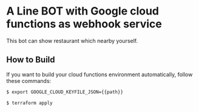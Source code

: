 # A Line BOT with Google cloud functions as webhook service

This bot can show restaurant which nearby yourself.

## How to Build 

If you want to build your cloud functions environment automatically, follow these commands:

``` bash
$ export GOOGLE_CLOUD_KEYFILE_JSON={{path}}

$ terraform apply
```
